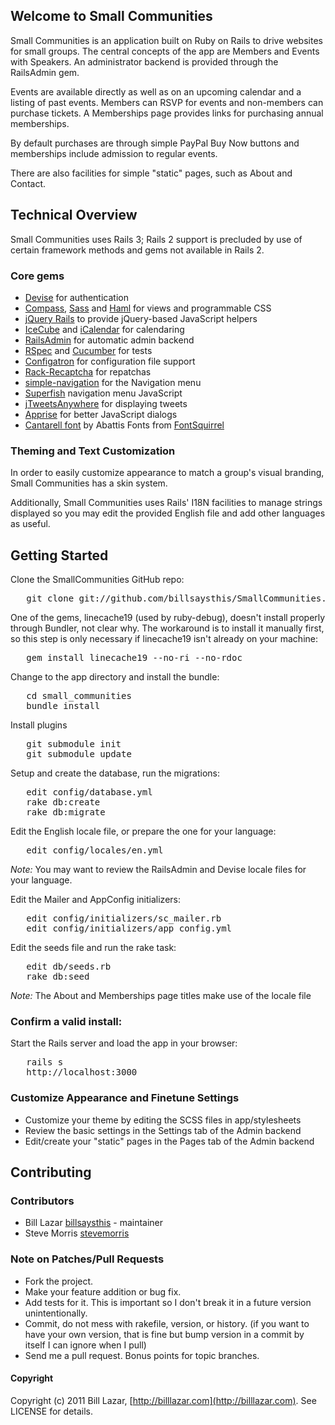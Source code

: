 ## Welcome to Small Communities

Small Communities is an application built on Ruby on Rails to drive websites 
for small groups. The central concepts of the app are Members and Events with 
Speakers. An administrator backend is provided through the RailsAdmin gem.

Events are available directly as well as on an upcoming calendar and a listing 
of past events. Members can RSVP for events and non-members can purchase 
tickets. A Memberships page provides links for purchasing annual memberships.

By default purchases are through simple PayPal Buy Now buttons and memberships 
include admission to regular events.

There are also facilities for simple "static" pages, such as About and Contact.

## Technical Overview

Small Communities uses Rails 3; Rails 2 support is precluded by use of certain 
framework methods and gems not available in Rails 2.

### Core gems

* [Devise](https://github.com/plataformatec/devise) for authentication
* [Compass](http://compass-style.org), [Sass](http://sass-lang.com) and [Haml](http://haml-lang.com) for views and programmable CSS
* [jQuery Rails](https://github.com/indirect/jquery-rails) to provide jQuery-based JavaScript helpers
* [IceCube](https://github.com/seejohnrun/ice_cube) and [iCalendar](http://icalendar.rubyforge.org/) for calendaring
* [RailsAdmin](https://github.com/sferik/rails_admin) for automatic admin backend
* [RSpec](http://rspec.info) and [Cucumber](http://cukes.info) for tests
* [Configatron](https://github.com/markbates/configatron) for configuration file support
* [Rack-Recaptcha](https://github.com/achiu/rack-recaptcha) for repatchas
* [simple-navigation](https://github.com/andi/simple-navigation) for the Navigation menu
* [Superfish](http://users.tpg.com.au/j_birch/plugins/superfish) navigation menu JavaScript
* [jTweetsAnywhere](http://thomasbillenstein.com/jTweetsAnywhere/) for displaying tweets
* [Apprise](http://thrivingkings.com/apprise/) for better JavaScript dialogs
* [Cantarell font](http://www.fontsquirrel.com/fonts/Cantarell) by Abattis Fonts from [FontSquirrel](http://www.fontsquirrel.com/)

### Theming and Text Customization

In order to easily customize appearance to match a group's visual branding, 
Small Communities has a skin system.

Additionally, Small Communities uses Rails' I18N facilities to manage strings 
displayed so you may edit the provided English file and add other languages as 
useful.

## Getting Started

Clone the SmallCommunities GitHub repo:

<pre>   git clone git://github.com/billsaysthis/SmallCommunities.git</pre>

One of the gems, linecache19 (used by ruby-debug), doesn't install properly through Bundler, not clear why. 
The workaround is to install it manually first, so this step is only necessary if linecache19 
isn't already on your machine:

<pre>   gem install linecache19 --no-ri --no-rdoc</pre>

Change to the app directory and install the bundle:

<pre>   cd small_communities
   bundle install</pre>

Install plugins

<pre>   git submodule init
   git submodule update</pre>

Setup and create the database, run the migrations:

<pre>   edit config/database.yml
   rake db:create
   rake db:migrate</pre>

Edit the English locale file, or prepare the one for your language:

<pre>   edit config/locales/en.yml</pre>

_Note:_ You may want to review the RailsAdmin and Devise locale files for your language.

Edit the Mailer and AppConfig initializers:

<pre>   edit config/initializers/sc_mailer.rb
   edit config/initializers/app_config.yml</pre>

Edit the seeds file and run the rake task:

<pre>   edit db/seeds.rb
   rake db:seed</pre>

_Note:_ The About and Memberships page titles make use of the locale file

### Confirm a valid install:

Start the Rails server and load the app in your browser:

<pre>   rails s
   http://localhost:3000</pre>

### Customize Appearance and Finetune Settings

* Customize your theme by editing the SCSS files in app/stylesheets
* Review the basic settings in the Settings tab of the Admin backend
* Edit/create your "static" pages in the Pages tab of the Admin backend

## Contributing

### Contributors

- Bill Lazar [billsaysthis](http://github.com/billsaysthis) - maintainer
- Steve Morris [stevemorris](http://github.com/stevemorris)

### Note on Patches/Pull Requests
 
* Fork the project.
* Make your feature addition or bug fix.
* Add tests for it. This is important so I don't break it in a
  future version unintentionally.
* Commit, do not mess with rakefile, version, or history.
  (if you want to have your own version, that is fine but bump version in a commit by itself I can ignore when I pull)
* Send me a pull request. Bonus points for topic branches.

#### Copyright

Copyright (c) 2011 Bill Lazar, [http://billlazar.com](http://billlazar.com). See LICENSE for details.
